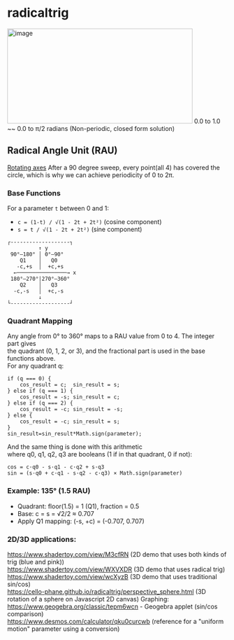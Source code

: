 # radicaltrig
<img width="424" height="217" alt="image" src="https://github.com/user-attachments/assets/bfd17458-9a9a-40ed-b22f-305bd0e7a4f8" />  
0.0 to 1.0 ~~ 0.0 to π/2 radians  
(Non-periodic, closed form solution)

## Radical Angle Unit (RAU)
[Rotating axes](https://www.desmos.com/calculator/4cefade964)
After a 90 degree sweep, every point(all 4) has covered the circle, which is why we can achieve periodicity of 0 to 2π.

### Base Functions
For a parameter `t` between 0 and 1:
- `c = (1-t) / √(1 - 2t + 2t²)` (cosine component)
- `s = t / √(1 - 2t + 2t²)` (sine component)
  
```
┌-------------------┐
          ↑ y
 90°–180° │ 0°–90°  
    Q1    │   Q0
   -c,+s  │  +c,+s
  ←────────────────→ x 
 180°–270°|270°–360°
    Q2    │   Q3
  -c,-s   │  +c,-s  
          ↓
└-------------------┘
```

### Quadrant Mapping
Any angle from 0° to 360° maps to a RAU value from 0 to 4. The integer part gives  
the quadrant (0, 1, 2, or 3), and the fractional part is used in the base functions above.  
For any quadrant q:
```
if (q === 0) {
    cos_result = c;  sin_result = s;
} else if (q === 1) {
    cos_result = -s; sin_result = c;
} else if (q === 2) {
    cos_result = -c; sin_result = -s;
} else {
    cos_result = -c; sin_result = s;
}
sin_result=sin_result*Math.sign(parameter);
```
And the same thing is done with this arithmetic  
where q0, q1, q2, q3 are booleans (1 if in that quadrant, 0 if not):
```
cos = c·q0 - s·q1 - c·q2 + s·q3
sin = (s·q0 + c·q1 - s·q2 - c·q3) × Math.sign(parameter)
```  
### Example: 135° (1.5 RAU)
- Quadrant: floor(1.5) = 1 (Q1), fraction = 0.5
- Base: c = s = √2/2 ≈ 0.707
- Apply Q1 mapping: (-s, +c) = (-0.707, 0.707)  

### 2D/3D applications:  
https://www.shadertoy.com/view/M3cfRN (2D demo that uses both kinds of trig (blue and pink))  
https://www.shadertoy.com/view/WXVXDR (3D demo that uses radical trig)  
https://www.shadertoy.com/view/wcXyzB (3D demo that uses traditional sin/cos)  
https://cello-phane.github.io/radicaltrig/perspective_sphere.html (3D rotation of a sphere on Javascript 2D canvas)
Graphing:  
https://www.geogebra.org/classic/tepm6wcn - Geogebra applet (sin/cos comparison)  
https://www.desmos.com/calculator/qku0curcwb (reference for a "uniform motion" parameter using a conversion)  
